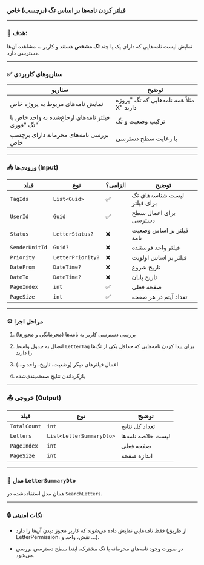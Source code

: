 
### فیلتر کردن نامه‌ها بر اساس تگ (برچسب) خاص

---

### 🎯 هدف:

نمایش لیست نامه‌هایی که دارای یک یا چند **تگ مشخص** هستند و کاربر به مشاهده آن‌ها دسترسی دارد.

---

### ✅ سناریوهای کاربردی

|سناریو|توضیح|
|---|---|
|نمایش نامه‌های مربوط به پروژه خاص|مثلاً همه نامه‌هایی که تگ "پروژه X" دارند|
|فیلتر نامه‌های ارجاع‌شده به واحد خاص با تگ "فوری"|ترکیب وضعیت و تگ|
|بررسی نامه‌های محرمانه دارای برچسب خاص|با رعایت سطح دسترسی|

---

### 📥 ورودی‌ها (Input)

|فیلد|نوع|الزامی؟|توضیح|
|---|---|---|---|
|`TagIds`|`List<Guid>`|✅|لیست شناسه‌های تگ برای فیلتر|
|`UserId`|`Guid`|✅|برای اعمال سطح دسترسی|
|`Status`|`LetterStatus?`|❌|فیلتر بر اساس وضعیت نامه|
|`SenderUnitId`|`Guid?`|❌|فیلتر واحد فرستنده|
|`Priority`|`LetterPriority?`|❌|فیلتر بر اساس اولویت|
|`DateFrom`|`DateTime?`|❌|تاریخ شروع|
|`DateTo`|`DateTime?`|❌|تاریخ پایان|
|`PageIndex`|`int`|✅|صفحه فعلی|
|`PageSize`|`int`|✅|تعداد آیتم در هر صفحه|

---

### ⚙️ مراحل اجرا

1. بررسی دسترسی کاربر به نامه‌ها (محرمانگی و مجوزها)
    
2. اتصال به جدول واسط `LetterTag` برای پیدا کردن نامه‌هایی که حداقل یکی از تگ‌ها را دارند
    
3. اعمال فیلترهای دیگر (وضعیت، تاریخ، واحد و...)
    
4. بازگرداندن نتایج صفحه‌بندی‌شده
    

---

### 📤 خروجی (Output)

|فیلد|نوع|توضیح|
|---|---|---|
|`TotalCount`|`int`|تعداد کل نتایج|
|`Letters`|`List<LetterSummaryDto>`|لیست خلاصه نامه‌ها|
|`PageIndex`|`int`|صفحه فعلی|
|`PageSize`|`int`|اندازه صفحه|

---

### 📄 مدل `LetterSummaryDto`

همان مدل استفاده‌شده در `SearchLetters`.

---

### 🔒 نکات امنیتی

- فقط نامه‌هایی نمایش داده می‌شوند که کاربر مجوز دیدن آن‌ها را دارد (از طریق LetterPermission، نقش، واحد و ...).
    
- در صورت وجود نامه‌های محرمانه با تگ مشترک، ابتدا سطح دسترسی بررسی می‌شود.